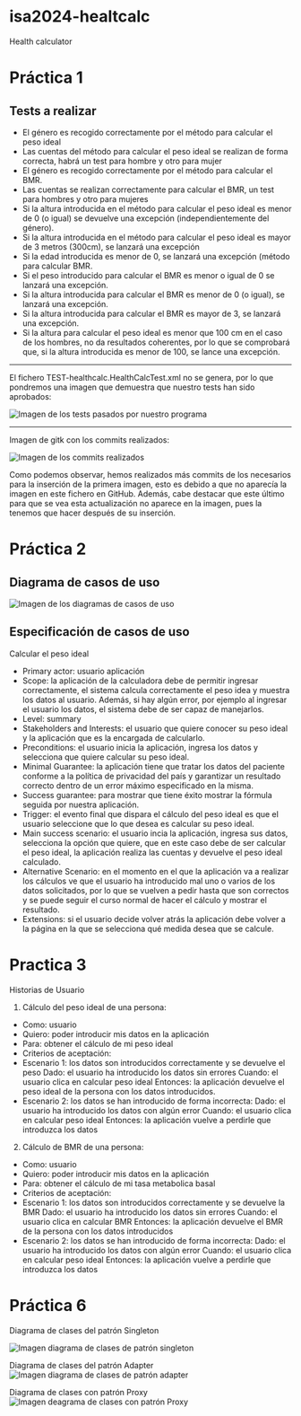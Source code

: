 # isa2024-healtcalc
Health calculator

# Práctica 1

## Tests a realizar
- El género es recogido correctamente por el método para calcular el peso ideal
- Las cuentas del método para calcular el peso ideal se realizan de forma correcta, habrá un test para hombre y otro para mujer
- El género es recogido correctamente por el método para calcular el BMR.
- Las cuentas se realizan correctamente para calcular el BMR, un test para hombres y otro para mujeres
- Si la altura introducida en el método para calcular el peso ideal es menor de 0 (o igual) se devuelve una excepción (independientemente del género).
- Si la altura introducida en el método para calcular el peso ideal es mayor de 3 metros (300cm), se lanzará una excepción
- Si la edad introducida es menor de 0, se lanzará una excepción (método para calcular BMR.
- Si el peso introducido para calcular el BMR es menor o igual de 0 se lanzará una excepción.
- Si la altura introducida para calcular el BMR es menor de 0 (o igual), se lanzará una excepción.
- Si la altura introducida para calcular el BMR es mayor de 3, se lanzará una excepción.
- Si la altura para calcular el peso ideal es menor que 100 cm en el caso de los hombres, no da resultados coherentes, por lo que se comprobará que, si la altura introducida es menor de 100, se lance una excepción.

***
El fichero TEST-healthcalc.HealthCalcTest.xml no se genera, por lo que pondremos una imagen que demuestra que nuestro tests han sido aprobados:

![Imagen de los tests pasados por nuestro programa](/tests_pasados.jpeg)

***
Imagen de gitk con los commits realizados:

![Imagen de los commits realizados](/gitk.jpg)

Como podemos observar, hemos realizados más commits de los necesarios para la inserción de la primera imagen, esto es debido a que no aparecía la imagen en este fichero en GitHub. Además, cabe destacar que este último para que se vea esta actualización no aparece en la imagen, pues la tenemos que hacer después de su inserción.


# Práctica 2

## Diagrama de casos de uso
![Imagen de los diagramas de casos de uso](/fotoCasosDeUso.jpg)

## Especificación de casos de uso

Calcular el peso ideal

- Primary actor: usuario aplicación
- Scope: la aplicación de la calculadora debe de permitir ingresar correctamente, el sistema calcula correctamente el peso idea y muestra los datos al usuario. Además, si hay algún error, por ejemplo al ingresar el usuario los datos, el sistema debe de ser capaz de manejarlos.
- Level: summary
- Stakeholders and Interests: el usuario que quiere conocer su peso ideal y la aplicación que es la encargada de calcularlo.
- Preconditions: el usuario inicia la aplicación, ingresa los datos y selecciona que quiere calcular su peso ideal.
- Minimal Guarantee: la aplicación tiene que tratar los datos del paciente conforme a la política de privacidad del país y garantizar un resultado correcto dentro de un error máximo especificado en la misma.
- Success guarantee: para mostrar que tiene éxito mostrar la fórmula seguida por nuestra aplicación.
- Trigger: el evento final que dispara el cálculo del peso ideal es que el usuario seleccione que lo que desea es calcular su peso ideal.
- Main success scenario: el usuario incia la aplicación, ingresa sus datos, selecciona la opción que quiere, que en este caso debe de ser calcular el peso ideal, la aplicación realiza las cuentas y devuelve el peso ideal calculado.
- Alternative Scenario: en el momento en el que la aplicación va a realizar los cálculos ve que el usuario ha introducido mal uno o varios de los datos solicitados, por lo que se vuelven a pedir hasta que son correctos y se puede seguir el curso normal de hacer el cálculo y mostrar el resultado.
- Extensions: si el usuario decide volver atrás la aplicación debe volver a la página en la que se selecciona qué medida desea que se calcule.

# Practica 3
Historias de Usuario

1. Cálculo del peso ideal de una persona:
- Como: usuario
- Quiero: poder introducir mis datos en la aplicación
- Para: obtener el cálculo de mi peso ideal
- Criterios de aceptación:
- Escenario 1: los datos son introducidos correctamente y se devuelve el peso Dado: el usuario ha introducido los datos sin errores Cuando: el usuario clica en calcular peso ideal Entonces: la aplicación devuelve el peso ideal de la persona con los datos introducidos.
- Escenario 2: los datos se han introducido de forma incorrecta: Dado: el usuario ha introducido los datos con algún error Cuando: el usuario clica en calcular peso ideal Entonces: la aplicación vuelve a perdirle que introduzca los datos
2. Cálculo de BMR de una persona:
- Como: usuario
- Quiero: poder introducir mis datos en la aplicación
- Para: obtener el cálculo de mi tasa metabolica basal
- Criterios de aceptación:
- Escenario 1: los datos son introducidos correctamente y se devuelve la BMR Dado: el usuario ha introducido los datos sin errores Cuando: el usuario clica en calcular BMR Entonces: la aplicación devuelve el BMR de la persona con los datos introducidos
- Escenario 2: los datos se han introducido de forma incorrecta: Dado: el usuario ha introducido los datos con algún error Cuando: el usuario clica en calcular peso ideal Entonces: la aplicación vuelve a perdirle que introduzca los datos


# Práctica 6

Diagrama de clases del patrón Singleton

![Imagen diagrama de clases de patrón singleton](/design_patterns/singleton.jpg)


Diagrama de clases del patrón Adapter
![Imagen diagrama de clases de patrón adapter](/design_patterns/adapter.jpg)

Diagrama de clases con patrón Proxy
![Imagen deagrama de clases con patrón Proxy](/design_patterns/proxy.jpg)
